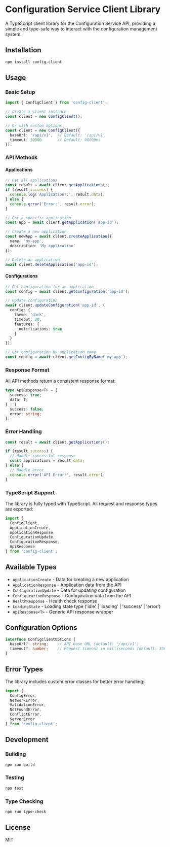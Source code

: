 # Configuration Service Client Library

A TypeScript client library for the Configuration Service API, providing a simple and type-safe way to interact with the configuration management system.

## Installation

```bash
npm install config-client
```

## Usage

### Basic Setup

```typescript
import { ConfigClient } from 'config-client';

// Create a client instance
const client = new ConfigClient();

// Or with custom options
const client = new ConfigClient({
  baseUrl: '/api/v1',  // Default: '/api/v1'
  timeout: 30000       // Default: 30000ms
});
```

### API Methods

#### Applications

```typescript
// Get all applications
const result = await client.getApplications();
if (result.success) {
  console.log('Applications:', result.data);
} else {
  console.error('Error:', result.error);
}

// Get a specific application
const app = await client.getApplication('app-id');

// Create a new application
const newApp = await client.createApplication({
  name: 'my-app',
  description: 'My application'
});

// Delete an application
await client.deleteApplication('app-id');
```

#### Configurations

```typescript
// Get configuration for an application
const config = await client.getConfiguration('app-id');

// Update configuration
await client.updateConfiguration('app-id', {
  config: {
    theme: 'dark',
    timeout: 30,
    features: {
      notifications: true
    }
  }
});

// Get configuration by application name
const config = await client.getConfigByName('my-app');
```

### Response Format

All API methods return a consistent response format:

```typescript
type ApiResponse<T> = {
  success: true;
  data: T;
} | {
  success: false;
  error: string;
};
```

### Error Handling

```typescript
const result = await client.getApplications();

if (result.success) {
  // Handle successful response
  const applications = result.data;
} else {
  // Handle error
  console.error('API Error:', result.error);
}
```

### TypeScript Support

The library is fully typed with TypeScript. All request and response types are exported:

```typescript
import { 
  ConfigClient,
  ApplicationCreate,
  ApplicationResponse,
  ConfigurationUpdate,
  ConfigurationResponse,
  ApiResponse
} from 'config-client';
```

## Available Types

- `ApplicationCreate` - Data for creating a new application
- `ApplicationResponse` - Application data from the API
- `ConfigurationUpdate` - Data for updating configuration
- `ConfigurationResponse` - Configuration data from the API
- `HealthResponse` - Health check response
- `LoadingState` - Loading state type ('idle' | 'loading' | 'success' | 'error')
- `ApiResponse<T>` - Generic API response wrapper

## Configuration Options

```typescript
interface ConfigClientOptions {
  baseUrl?: string;    // API base URL (default: '/api/v1')
  timeout?: number;    // Request timeout in milliseconds (default: 30000)
}
```

## Error Types

The library includes custom error classes for better error handling:

```typescript
import { 
  ConfigError,
  NetworkError,
  ValidationError,
  NotFoundError,
  ConflictError,
  ServerError
} from 'config-client';
```

## Development

### Building

```bash
npm run build
```

### Testing

```bash
npm test
```

### Type Checking

```bash
npm run type-check
```

## License

MIT
